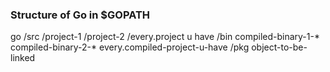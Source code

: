 ### Structure of Go in $GOPATH


go
  /src
    /project-1
    /project-2
    /every.project u have
  /bin
    compiled-binary-1-*
    compiled-binary-2-*
    every.compiled-project-u-have
  /pkg
    object-to-be-linked

  